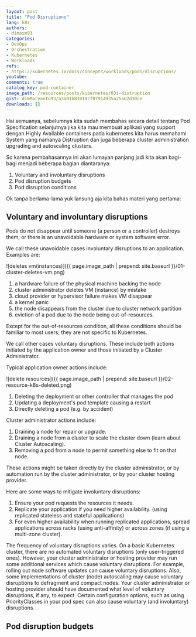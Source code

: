 ```yaml
---
layout: post
title: "Pod Disruptions"
lang: k8s
authors:
- dimasm93
categories:
- DevOps
- Orchestration
- Kubernetes
- Workloads
refs: 
- https://kubernetes.io/docs/concepts/workloads/pods/disruptions/
youtube: 
comments: true
catalog_key: pod-container
image_path: /resources/posts/kubernetes/03i-distruption
gist: dimMaryanto93/a3a01b83910cf07914935a25a62d30ce
downloads: []
---
```


Hai semuanya, sebelumnya kita sudah membahas secara detail tentang Pod Specification selanjutnya jika kita mau membuat aplikasi yang support dengan Highly Available containers pada kubernetes kita harus memahami System yang namanya Distruption dan juga beberapa cluster administration upgrading and autoscaling clusters.

So karena pembahasannya ini akan lumayan panjang jadi kita akan bagi-bagi menjadi beberapa bagian diantaranya:

1. Voluntary and involuntary disruptions
2. Pod disruption budgets
3. Pod disruption conditions

Ok tanpa berlama-lama yuk lansung aja kita bahas materi yang pertama:

<!--more-->

## Voluntary and involuntary disruptions

Pods do not disappear until someone (a person or a controller) destroys them, or there is an unavoidable hardware or system software error.

We call these unavoidable cases involuntary disruptions to an application. Examples are:

![deletes vm(instances)]({{ page.image_path | prepend: site.baseurl }}/01-cluster-deletes-vm.png)

1. a hardware failure of the physical machine backing the node
2. cluster administrator deletes VM (instance) by mistake
3. cloud provider or hypervisor failure makes VM disappear
4. a kernel panic
5. the node disappears from the cluster due to cluster network partition
6. eviction of a pod due to the node being out-of-resources.

Except for the out-of-resources condition, all these conditions should be familiar to most users; they are not specific to Kubernetes.

We call other cases voluntary disruptions. These include both actions initiated by the application owner and those initiated by a Cluster Administrator. 

Typical application owner actions include:

![delete resources]({{ page.image_path | prepend: site.baseurl }}/02-resource-k8s-deleted.png)

1. Deleting the deployment or other controller that manages the pod
2. Updating a deployment's pod template causing a restart
3. Directly deleting a pod (e.g. by accident)

Cluster administrator actions include:

1. Draining a node for repair or upgrade.
2. Draining a node from a cluster to scale the cluster down (learn about Cluster Autoscaling).
3. Removing a pod from a node to permit something else to fit on that node.

These actions might be taken directly by the cluster administrator, or by automation run by the cluster administrator, or by your cluster hosting provider.

Here are some ways to mitigate involuntary disruptions:

1. Ensure your pod requests the resources it needs.
2. Replicate your application if you need higher availability. (using replicated stateless and stateful applications)
3. For even higher availability when running replicated applications, spread applications across racks (using anti-affinity) or across zones (if using a multi-zone cluster).

The frequency of voluntary disruptions varies. On a basic Kubernetes cluster, there are no automated voluntary disruptions (only user-triggered ones). However, your cluster administrator or hosting provider may run some additional services which cause voluntary disruptions. For example, rolling out node software updates can cause voluntary disruptions. Also, some implementations of cluster (node) autoscaling may cause voluntary disruptions to defragment and compact nodes. Your cluster administrator or hosting provider should have documented what level of voluntary disruptions, if any, to expect. Certain configuration options, such as using PriorityClasses in your pod spec can also cause voluntary (and involuntary) disruptions.

## Pod disruption budgets

